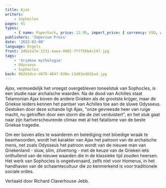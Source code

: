 ```yaml
---
title: Ajax
writers:
    - Sophocles
pages: 91
types:
    - { name: Paperback, price: 12.95, import_price: { currency: USD, amount: 11.9 }, isbn: 978-1-922602-31-2 }
publishers: 'Imperium Press'
date: '2022-02-08'
language: Engels
front: 2d6a1a7e-3131-4aea-9902-7fff56b4c147.jpg
tags:
    - 'Griekse mythologie'
    - Odysseus
    - Sophocles
back: 962d3dce-d470-4847-930e-13d03ed01bad.jpg
---
```


*Ajax*, vermoedelijk het vroegst overgebleven toneelstuk van Sophocles, is een studie naar archaïsche waarden. Na de dood van Achilles staat Telamonian Ajax boven de andere Grieken als de grootste krijger, maar de Griekse leiders kennen het pantser van Achilles toe aan de sluwe Odysseus. Gestoken door deze schande ligt Ajax, "onze gevreesde heer van ruige macht, nu getroffen door een storm die de ziel verduistert", en het stuk gaat naar zijn hartverscheurende climax met al het fatalisme van de beste Griekse tragedie.

Om eer boven alles te waarderen en belediging met bloedige wraak te beantwoorden, wordt het karakter van Ajax het patroon van de archaïsche mens, net zoals Odysseus het patroon wordt van de nieuwe man van Griekenland - sluw, slim, zilvertong - met de keuze van de Grieken iets onthullend van de nieuwe waarden die in de klassieke tijd zouden heersen. Het werk van Sophocles is ongeëvenaard, zelfs niet voor Homerus, in het handhaven van de schaamtecultuur die zo kenmerkend is voor traditionele sociale ordes.

Vertaald door Richard Claverhouse Jebb.

